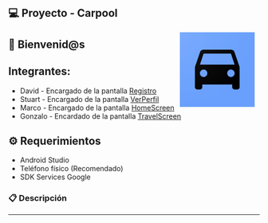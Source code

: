 ## 💻 Proyecto - Carpool
<img src="images/carpool.png" align="right" height="150" width="150" hspace="10">

## :wave: Bienvenid@s



## Integrantes: 

* David - Encargado de la pantalla [Registro](https://github.com/olvera93/AndroidStudio_Carpool/tree/register)
* Stuart - Encargado de la pantalla [VerPerfil](https://github.com/olvera93/AndroidStudio_Carpool/tree/Ver_Perfil)
* Marco - Encargado de la pantalla [HomeScreen](https://github.com/olvera93/AndroidStudio_Carpool/tree/HomeScreen)
* Gonzalo - Encardado de la pantalla [TravelScreen](https://github.com/olvera93/AndroidStudio_Carpool/tree/Travel_Standby_Screen)

<div style="text-align: justify;">

## :gear: Requerimientos
- Android Studio
- Teléfono físico (Recomendado)
- SDK Services Google

### :clipboard:  Descripción

--------
  
</div>




